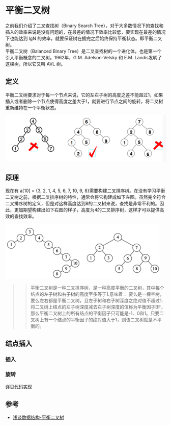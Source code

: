 # 平衡二叉树
之前我们介绍了二叉查找树（Binary Search Tree），对于大多数情况下的查找和插入的效率来说是没有问题的，在最差的情况下效率比较低，要实现在最差的情况下也能达到 lgN 的效率，就要保证树在插完之后始终保持平衡状态。即平衡二叉树。  
平衡二叉树（Balanced Binary Tree）是二叉查找树的一个进化体，也是第一个引入平衡概念的二叉树。1962年，G.M. Adelson-Velsky 和 E.M. Landis发明了这棵树，所以它又叫 AVL 树。

## 定义

平衡二叉树要求对于每一个节点来说，它的左右子树的高度之差不能超过1，如果插入或者删除一个节点使得高度之差大于1，就要进行节点之间的旋转，将二叉树重新维持在一个平衡状态。

![AVL](../images/AVL.png)

## 原理
现在有 a[10] = {3, 2, 1, 4, 5, 6, 7, 10, 9, 8}需要构建二叉排序树。在没有学习平衡二叉树之前，根据二叉排序树的特性，通常会将它构建成如下左图。虽然完全符合二叉排序树的定义，但是对这样高度达到8的二叉树来说，查找是非常不利的。因此，更加期望构建出如下右图的样子，高度为4的二叉排序树，这样才可以提供高效的查找效率。

![AVL2](../images/AVL2.png)

>> 平衡二叉树是一种二叉排序树，是一种高度平衡的二叉树，其中每个结点的左子树和右子树的高度至多等于1.意味着：
要么是一棵空树，要么左右都是平衡二叉树，且左子树和右子树深度之绝对值不超过1. 将二叉树上结点的左子树深度减去右子树深度的值称为平衡因子BF，那么平衡二叉树上的所有结点的平衡因子只可能是-1、0和1。只要二叉树上有一个结点的平衡因子的绝对值大于1，则该二叉树就是不平衡的。


## 结点插入

### 插入

### 旋转


[详见代码实现](./code)


## 参考
- [浅谈数据结构-平衡二叉树](http://www.cnblogs.com/polly333/p/4798944.html)